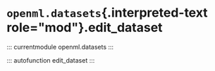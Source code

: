 # `openml.datasets`{.interpreted-text role="mod"}.edit_dataset

::: currentmodule
openml.datasets
:::

::: autofunction
edit_dataset
:::

<div class="clearer"></div>
